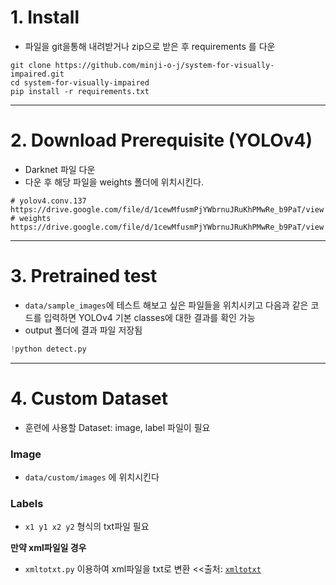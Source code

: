 # 1. Install
- 파일을 git을통해 내려받거나 zip으로 받은 후 requirements 를 다운
```
git clone https://github.com/minji-o-j/system-for-visually-impaired.git
cd system-for-visually-impaired
pip install -r requirements.txt
```

---
# 2. Download Prerequisite (YOLOv4)
- Darknet 파일 다운
- 다운 후 해당 파일을 weights 폴더에 위치시킨다.
```
# yolov4.conv.137
https://drive.google.com/file/d/1cewMfusmPjYWbrnuJRuKhPMwRe_b9PaT/view
# weights
https://drive.google.com/file/d/1cewMfusmPjYWbrnuJRuKhPMwRe_b9PaT/view
```

---
# 3. Pretrained test
- `data/sample_images`에 테스트 해보고 싶은 파일들을 위치시키고 다음과 같은 코드를 입력하면 YOLOv4 기본 classes에 대한 결과를 확인 가능
- output 폴더에 결과 파일 저장됨  
```py
!python detect.py
```

---
# 4. Custom Dataset
- 훈련에 사용할 Dataset: image, label 파일이 필요

### Image
- `data/custom/images` 에 위치시킨다

### Labels
- `x1 y1 x2 y2` 형식의 txt파일 필요

**만약 xml파일일 경우**
- `xmltotxt.py` 이용하여 xml파일을 txt로 변환      <<출처: [`xmltotxt`](https://github.com/Isabek/XmlToTxt)  



